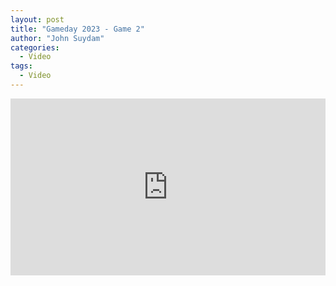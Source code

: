 ```yaml
---
layout: post
title: "Gameday 2023 - Game 2"
author: "John Suydam"
categories:
  - Video
tags:
  - Video
---
```


<div style="overflow:hidden;padding-bottom:56.25%;position:relative;height:0;">
<iframe style="left:0;top:0;height:100%;width:100%;position:absolute;" width="560" height="315" src="https://www.youtube.com/embed/1bSK7Z7KfJ8" frameborder="0" allow="accelerometer; autoplay; encrypted-media; gyroscope; picture-in-picture" allowfullscreen></iframe>
</div>
